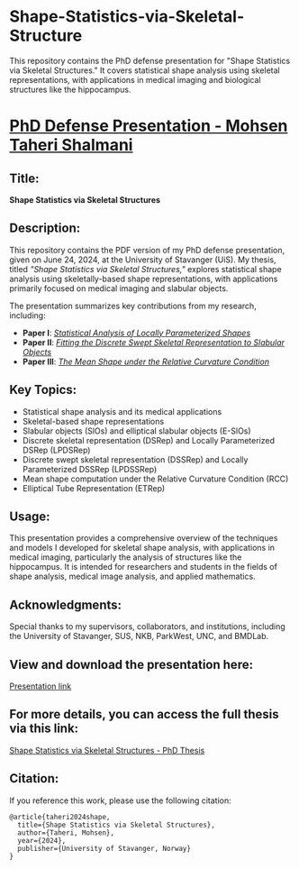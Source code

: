 # Shape-Statistics-via-Skeletal-Structure
This repository contains the PhD defense presentation for "Shape Statistics via Skeletal Structures." It covers statistical shape analysis using skeletal representations, with applications in medical imaging and biological structures like the hippocampus.

# [PhD Defense Presentation - Mohsen Taheri Shalmani](https://github.com/MohsenTaheriShalmani/Shape-Statistics-via-Skeletal-Structure/blob/main/Mohsen_Taheri_Shalmani_PhD_Defense_Presentation.pdf)

## Title: 
**Shape Statistics via Skeletal Structures**

## Description:
This repository contains the PDF version of my PhD defense presentation, given on June 24, 2024, at the University of Stavanger (UiS). My thesis, titled *"Shape Statistics via Skeletal Structures,"* explores statistical shape analysis using skeletally-based shape representations, with applications primarily focused on medical imaging and slabular objects.

The presentation summarizes key contributions from my research, including:

- **Paper I**: [*Statistical Analysis of Locally Parameterized Shapes*](https://doi.org/10.1080/10618600.2022.2116445)
- **Paper II**: [*Fitting the Discrete Swept Skeletal Representation to Slabular Objects*](
https://doi.org/10.48550/arXiv.2409.04079)
- **Paper III**: [*The Mean Shape under the Relative Curvature Condition*](
https://doi.org/10.48550/arXiv.2404.01043)


## Key Topics:
- Statistical shape analysis and its medical applications
- Skeletal-based shape representations
- Slabular objects (SlOs) and elliptical slabular objects (E-SlOs)
- Discrete skeletal representation (DSRep) and Locally Parameterized DSRep (LPDSRep)
- Discrete swept skeletal representation (DSSRep) and Locally Parameterized DSSRep (LPDSSRep)
- Mean shape computation under the Relative Curvature Condition (RCC)
- Elliptical Tube Representation (ETRep)

## Usage:
This presentation provides a comprehensive overview of the techniques and models I developed for skeletal shape analysis, with applications in medical imaging, particularly the analysis of structures like the hippocampus. It is intended for researchers and students in the fields of shape analysis, medical image analysis, and applied mathematics.

## Acknowledgments:
Special thanks to my supervisors, collaborators, and institutions, including the University of Stavanger, SUS, NKB, ParkWest, UNC, and BMDLab.

## View and download the presentation here:
[Presentation link](https://github.com/MohsenTaheriShalmani/Shape-Statistics-via-Skeletal-Structure/blob/main/Mohsen_Taheri_Shalmani_PhD_Defense_Presentation.pdf)

## For more details, you can access the full thesis via this link:  
[Shape Statistics via Skeletal Structures - PhD Thesis](https://uis.brage.unit.no/uis-xmlui/handle/11250/3133161)

## Citation:
If you reference this work, please use the following citation:
```
@article{taheri2024shape,
  title={Shape Statistics via Skeletal Structures},
  author={Taheri, Mohsen},
  year={2024},
  publisher={University of Stavanger, Norway}
}
```
